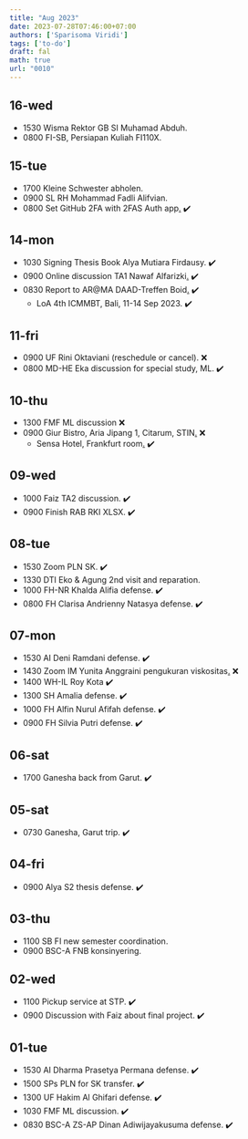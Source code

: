 ```yaml
---
title: "Aug 2023"
date: 2023-07-28T07:46:00+07:00
authors: ['Sparisoma Viridi']
tags: ['to-do']
draft: fal
math: true
url: "0010"
---
```


## 16-wed
+ 1530 Wisma Rektor GB SI Muhamad Abduh.
+ 0800 FI-SB, Persiapan Kuliah FI110X.


## 15-tue
+ 1700 Kleine Schwester abholen.
+ 0900 SL RH Mohammad Fadli Alifvian.
+ 0800 Set GitHub 2FA with 2FAS Auth app[.](https://play.google.com/store/apps/details?id=com.twofasapp&pli=1) :heavy_check_mark:


## 14-mon
+ 1030 Signing Thesis Book Alya Mutiara Firdausy. :heavy_check_mark:
+ 0900 Online discussion TA1 Nawaf Alfarizki[.](https://meet.google.com/dzf-fqws-frd) :heavy_check_mark:
+ 0830 Report to AR@MA DAAD-Treffen Boid[.](https://osf.io/z3qtd/) :heavy_check_mark:
  + LoA 4th ICMMBT, Bali, 11-14 Sep 2023. :heavy_check_mark:


## 11-fri
+ 0900 UF Rini Oktaviani (reschedule or cancel). :x:
+ 0800 MD-HE Eka discussion for special study, ML. :heavy_check_mark:


## 10-thu
+ 1300 FMF ML discussion :x:
+ 0900 Giur Bistro, Aria Jipang 1, Citarum, STIN[.](https://goo.gl/maps/9FzSD9vTxm2xAdpr8) :x:
  + Sensa Hotel, Frankfurt room[.](https://goo.gl/maps/MtJChvd5yvYLtjWZ8)  :heavy_check_mark:


## 09-wed
+ 1000 Faiz TA2 discussion. :heavy_check_mark:
+ 0900 Finish RAB RKI XLSX. :heavy_check_mark:


## 08-tue
+ 1530 Zoom PLN SK. :heavy_check_mark:
+ 1330 DTI Eko & Agung 2nd visit and reparation.
+ 1000 FH-NR Khalda Alifia defense. :heavy_check_mark:
+ 0800 FH Clarisa Andrienny Natasya defense. :heavy_check_mark:


## 07-mon
+ 1530 AI Deni Ramdani defense. :heavy_check_mark:
+ 1430 Zoom IM Yunita Anggraini pengukuran viskositas[.](https://itb-ac-id.zoom.us/j/96553048602) :x:
+ 1400 WH-IL Roy Kota :heavy_check_mark:
+ 1300 SH Amalia defense. :heavy_check_mark:
+ 1000 FH Alfin Nurul Afifah defense. :heavy_check_mark:
+ 0900 FH Silvia Putri defense. :heavy_check_mark:


## 06-sat
+ 1700 Ganesha back from Garut. :heavy_check_mark:

## 05-sat
+ 0730 Ganesha, Garut trip. :heavy_check_mark:


## 04-fri
+ 0900 Alya S2 thesis defense. :heavy_check_mark:


## 03-thu
+ 1100 SB FI new semester coordination.
+ 0900 BSC-A FNB konsinyering.


## 02-wed
+ 1100 Pickup service at STP. :heavy_check_mark:
+ 0900 Discussion with Faiz about final project. :heavy_check_mark:


## 01-tue
+ 1530 AI Dharma Prasetya Permana defense. :heavy_check_mark:
+ 1500 SPs PLN for SK transfer. :heavy_check_mark:
+ 1300 UF Hakim Al Ghifari defense. :heavy_check_mark:
+ 1030 FMF ML discussion. :heavy_check_mark:
+ 0830 BSC-A ZS-AP Dinan Adiwijayakusuma defense. :heavy_check_mark:
